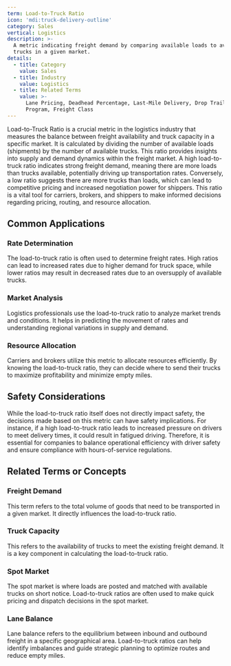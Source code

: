 ```yaml
---
term: Load-to-Truck Ratio
icon: 'mdi:truck-delivery-outline'
category: Sales
vertical: Logistics
description: >-
  A metric indicating freight demand by comparing available loads to available
  trucks in a given market.
details:
  - title: Category
    value: Sales
  - title: Industry
    value: Logistics
  - title: Related Terms
    value: >-
      Lane Pricing, Deadhead Percentage, Last-Mile Delivery, Drop Trailer
      Program, Freight Class
---
```

Load-to-Truck Ratio is a crucial metric in the logistics industry that measures the balance between freight availability and truck capacity in a specific market. It is calculated by dividing the number of available loads (shipments) by the number of available trucks. This ratio provides insights into supply and demand dynamics within the freight market. A high load-to-truck ratio indicates strong freight demand, meaning there are more loads than trucks available, potentially driving up transportation rates. Conversely, a low ratio suggests there are more trucks than loads, which can lead to competitive pricing and increased negotiation power for shippers. This ratio is a vital tool for carriers, brokers, and shippers to make informed decisions regarding pricing, routing, and resource allocation.

## Common Applications

### Rate Determination
The load-to-truck ratio is often used to determine freight rates. High ratios can lead to increased rates due to higher demand for truck space, while lower ratios may result in decreased rates due to an oversupply of available trucks.

### Market Analysis
Logistics professionals use the load-to-truck ratio to analyze market trends and conditions. It helps in predicting the movement of rates and understanding regional variations in supply and demand.

### Resource Allocation
Carriers and brokers utilize this metric to allocate resources efficiently. By knowing the load-to-truck ratio, they can decide where to send their trucks to maximize profitability and minimize empty miles.

## Safety Considerations

While the load-to-truck ratio itself does not directly impact safety, the decisions made based on this metric can have safety implications. For instance, if a high load-to-truck ratio leads to increased pressure on drivers to meet delivery times, it could result in fatigued driving. Therefore, it is essential for companies to balance operational efficiency with driver safety and ensure compliance with hours-of-service regulations.

## Related Terms or Concepts

### Freight Demand
This term refers to the total volume of goods that need to be transported in a given market. It directly influences the load-to-truck ratio.

### Truck Capacity
This refers to the availability of trucks to meet the existing freight demand. It is a key component in calculating the load-to-truck ratio.

### Spot Market
The spot market is where loads are posted and matched with available trucks on short notice. Load-to-truck ratios are often used to make quick pricing and dispatch decisions in the spot market.

### Lane Balance
Lane balance refers to the equilibrium between inbound and outbound freight in a specific geographical area. Load-to-truck ratios can help identify imbalances and guide strategic planning to optimize routes and reduce empty miles.
